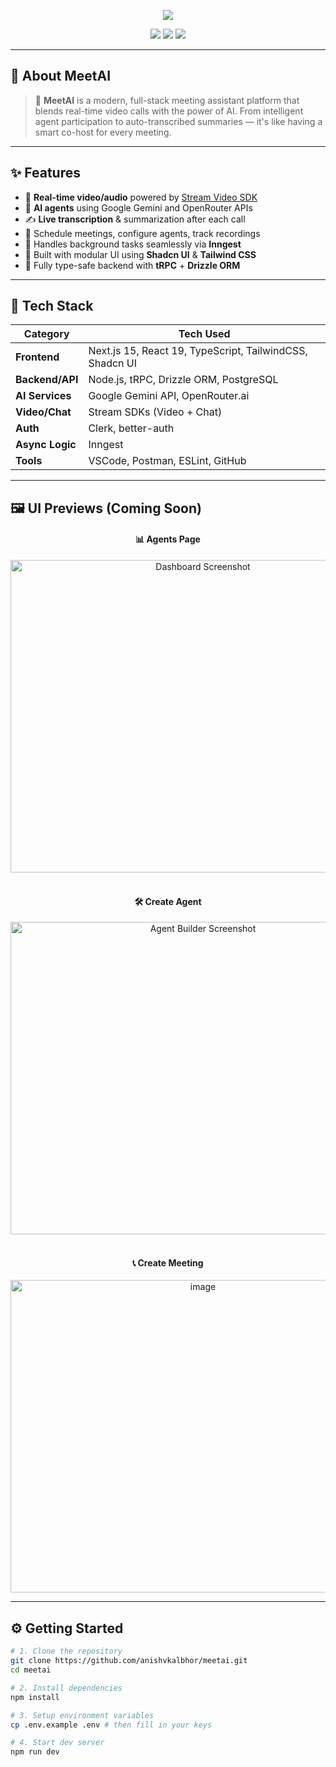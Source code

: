 
<p align="center">
  <img src="https://readme-typing-svg.herokuapp.com/?font=Righteous&size=28&center=true&vCenter=true&width=800&height=80&duration=4000&lines=Meet.AI+💬+Your+AI-powered+Meeting+Assistant" />
</p>

<p align="center">
  <img src="https://img.shields.io/github/license/anishvkalbhor/meetai?style=for-the-badge"/>
  <img src="https://img.shields.io/badge/Next.js-15-blue?style=for-the-badge&logo=next.js"/>
  <img src="https://img.shields.io/badge/Powered%20by-Gemini%20%7C%20OpenRouter.ai-yellow?style=for-the-badge"/>
</p>

---

## 🚀 About MeetAI

> 🤖 **MeetAI** is a modern, full-stack meeting assistant platform that blends real-time video calls with the power of AI. From intelligent agent participation to auto-transcribed summaries — it's like having a smart co-host for every meeting.

---

## ✨ Features

- 🎥 **Real-time video/audio** powered by [Stream Video SDK](https://getstream.io/video/)
- 🧠 **AI agents** using Google Gemini and OpenRouter APIs
- ✍️ **Live transcription** & summarization after each call
- 📅 Schedule meetings, configure agents, track recordings
- 🔁 Handles background tasks seamlessly via **Inngest**
- 💅 Built with modular UI using **Shadcn UI** & **Tailwind CSS**
- 🧭 Fully type-safe backend with **tRPC** + **Drizzle ORM**

---

## 🧱 Tech Stack

<div align="center">

| Category         | Tech Used                                                                 |
|------------------|--------------------------------------------------------------------------|
| **Frontend**     | Next.js 15, React 19, TypeScript, TailwindCSS, Shadcn UI                 |
| **Backend/API**  | Node.js, tRPC, Drizzle ORM, PostgreSQL                                   |
| **AI Services**  | Google Gemini API, OpenRouter.ai                                          |
| **Video/Chat**   | Stream SDKs (Video + Chat)                                                |
| **Auth**         | Clerk, better-auth                                                       |
| **Async Logic**  | Inngest                                                                   |
| **Tools**        | VSCode, Postman, ESLint, GitHub                                           |

</div>

---

## 🖼️ UI Previews (Coming Soon)

<div align="center">

<h4>📊 Agents Page</h4>
<img width="600" height="500" alt="Dashboard Screenshot" src="https://github.com/user-attachments/assets/968d119e-bd07-4f94-afde-1ada3ba9996e" />
<br/><br/>

<h4>🛠️ Create Agent</h4>
<img width="600" height="500" alt="Agent Builder Screenshot" src="https://github.com/user-attachments/assets/81aa3bc9-e4f6-423e-bba2-6577573f2df2" />
<br/><br/>


<h4>📞 Create Meeting</h4>
<img width="600" height="500" alt="image" src="https://github.com/user-attachments/assets/2171ca35-ec78-4852-878f-72e4392550b9" />


</div>

---

## ⚙️ Getting Started

```bash
# 1. Clone the repository
git clone https://github.com/anishvkalbhor/meetai.git
cd meetai

# 2. Install dependencies
npm install

# 3. Setup environment variables
cp .env.example .env # then fill in your keys

# 4. Start dev server
npm run dev
